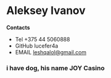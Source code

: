 # Aleksey Ivanov
**Contacts**
* Tel +375 44 5060888 
* GitHub lucefer4a 
* EMAIL leshqalol@gmail.com
### i have dog, his name JOY Casino
